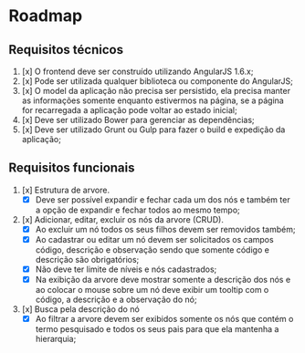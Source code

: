 # Roadmap

## Requisitos técnicos

1. [x] O frontend deve ser construído utilizando AngularJS 1.6.x;
2. [x] Pode ser utilizada qualquer biblioteca ou componente do AngularJS;
3. [x] O model da aplicação não precisa ser persistido, ela precisa manter as informações somente enquanto estivermos na página, se a página for recarregada a aplicação pode voltar ao estado inicial;
4. [x] Deve ser utilizado Bower para gerenciar as dependências;
5. [x] Deve ser utilizado Grunt ou Gulp para fazer o build e expedição da aplicação;

## Requisitos funcionais

1. [x] Estrutura de arvore.
	* [x] Deve ser possível expandir e fechar cada um dos nós e também ter a opção de expandir e fechar todos ao mesmo tempo;
2. [x] Adicionar, editar, excluir os nós da arvore (CRUD).
	* [x] Ao excluir um nó todos os seus filhos devem ser removidos também;
	* [x] Ao cadastrar ou editar um nó devem ser solicitados os campos código, descrição e observação sendo que somente código e descrição são obrigatórios;
	* [x] Não deve ter limite de níveis e nós cadastrados;
	* [x] Na exibição da arvore deve mostrar somente a descrição dos nós e ao colocar o mouse sobre um nó deve exibir um tooltip com o código, a descrição e a observação do nó;
3. [x] Busca pela descrição do nó
	* [x] Ao filtrar a arvore devem ser exibidos somente os nós que contém o termo pesquisado e todos os seus pais para que ela mantenha a hierarquia;
